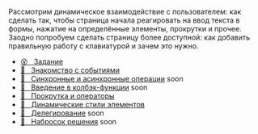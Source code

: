 Рассмотрим динамическое взаимодействие с пользователем: как сделать так, чтобы страница начала реагировать на ввод текста в формы, нажатие на определённые элементы, прокрутки и прочее. Заодно попробуем сделать страницу более доступной: как добавить правильную работу с клавиатурой и зачем это нужно.

* [😵 &#160; Задание](./task.md) 
* [💪 &#160; Знакомство с событиями](https://htmlacademy.ru/courses/273)
* [📗 &#160; Синхронные и асинхронные операции]() soon
* [📗 &#160; Введение в колбэк-функции]() soon
* [💪 &#160; Прокрутка и операторы ](https://htmlacademy.ru/courses/351)
* [💪 &#160; Динамические стили элементов ](https://htmlacademy.ru/courses/353)
* [🎥 &#160; Делегирование]() soon
* [🎥 &#160; Набросок решения]() soon

